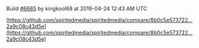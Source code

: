 Build [#6665](https://circleci.com/gh/spiritedmedia/spiritedmedia/6665) by kingkool68 at 2019-04-24 12:43 AM UTC

[https://github.com/spiritedmedia/spiritedmedia/compare/8b0c5e573722...2a9c08c43d5e](https://github.com/spiritedmedia/spiritedmedia/compare/8b0c5e573722...2a9c08c43d5e)
